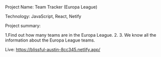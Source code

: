 Project Name: Team Tracker (Europa League) 

Technology: JavaScript, React, Netify 

Project summary:

1.Find out how many teams are in the Europa League. 
2.
3. We know all the information about the Europa League teams.   
                                                       

Live: https://blissful-austin-8cc345.netlify.app/ 
